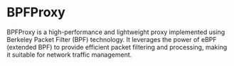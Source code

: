 # BPFProxy
BPFProxy is a high-performance and lightweight proxy implemented using Berkeley Packet Filter (BPF) technology. It leverages the power of eBPF (extended BPF) to provide efficient packet filtering and processing, making it suitable for network traffic management.
